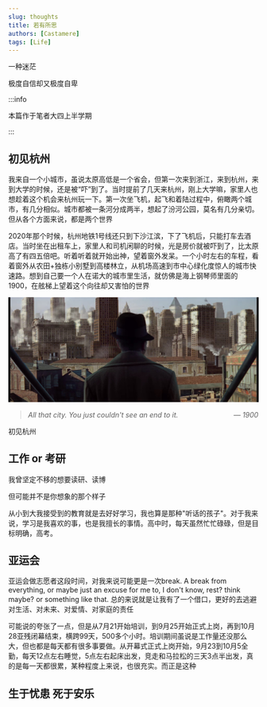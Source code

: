 ```yaml
---
slug: thoughts
title: 若有所思
authors: [Castamere]
tags: [Life]
---
```


一种迷茫

<!--truncate-->

极度自信却又极度自卑

:::info

本篇作于笔者大四上半学期

:::

## 初见杭州

我来自一个小城市，虽说太原高低是一个省会，但第一次来到浙江，来到杭州，来到大学的时候，还是被“吓”到了。当时提前了几天来杭州，刚上大学嘛，家里人也想趁着这个机会来杭州玩一下。第一次坐飞机，起飞和着陆过程中，俯瞰两个城市，有几分相似。城市都被一条河分成两半，想起了汾河公园，莫名有几分亲切。但从各个方面来说，都是两个世界

2020年那个时候，杭州地铁1号线还只到下沙江滨，下了飞机后，只能打车去酒店。当时坐在出租车上，家里人和司机闲聊的时候，光是房价就被吓到了，比太原高了有四五倍吧。听着听着就开始出神，望着窗外发呆。一个小时左右的车程，看着窗外从农田+独栋小别墅到高楼林立，从机场高速到市中心绿化度惊人的城市快速路。想到自己要一个人在诺大的城市里生活，就仿佛是海上钢琴师里面的1900，在舷梯上望着这个向往却又害怕的世界

![1900](./img/1900.JPG "海上钢琴师")

> *All that city. You just couldn't see an end to it. &#8195; &#8195; &#8195; &#8195; &#8195; &#8195; — 1900*

初见杭州

## 工作 or 考研

我曾坚定不移的想要读研、读博

但可能并不是你想象的那个样子

从小到大我接受到的教育就是去好好学习，我也算是那种"听话的孩子"。对于我来说，学习是我喜欢的事，也是我擅长的事情。高中时，每天虽然忙忙碌碌，但是目标明确，高考。

## 亚运会

亚运会做志愿者这段时间，对我来说可能更是一次break. A break from everything, or maybe just an excuse for me to, I don't know, rest? think maybe? or something like that. 总的来说就是让我有了一个借口，更好的去逃避对生活、对未来、对爱情、对家庭的责任

可能说的夸张了一点，但是从7月21开始培训，到9月25开始正式上岗，再到10月28亚残闭幕结束，横跨99天，500多个小时。培训期间虽说是工作量还没那么大，但也都是每天都有很多事要做。从开幕式正式上岗开始，9月23到10月5全勤，每天12点左右睡觉，5点左右起床出发，竞走和马拉松的三天3点半出发，真的是每一天都很累，某种程度上来说，也很充实。而正是这种

## 生于忧患 死于安乐